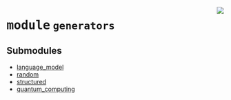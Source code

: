<!-- markdownlint-disable -->

<a href="https://github.com/ti2-group/einsum_benchmark/blob/main/src/einsum_benchmark/generators/__init__.py#L0"><img align="right" style="float:right;" src="https://img.shields.io/badge/-source-cccccc?style=flat-square" /></a>

# <kbd>module</kbd> `generators`

## Submodules

- [language_model](generators.language_model.md)
- [random](generators.random.md)
- [structured](generators.structured.md)
- [quantum_computing](generators.quantum_computing.md)
